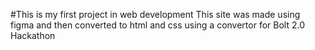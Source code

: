 #This is my first project in web development
This site was made using figma and then converted to html and css using a convertor for Bolt 2.0 Hackathon